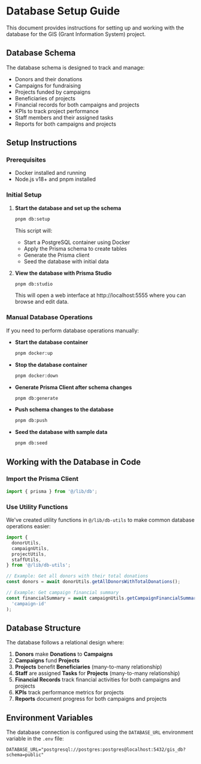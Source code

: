 # Database Setup Guide

This document provides instructions for setting up and working with the database for the GIS (Grant Information System) project.

## Database Schema

The database schema is designed to track and manage:

- Donors and their donations
- Campaigns for fundraising
- Projects funded by campaigns
- Beneficiaries of projects
- Financial records for both campaigns and projects
- KPIs to track project performance
- Staff members and their assigned tasks
- Reports for both campaigns and projects

## Setup Instructions

### Prerequisites

- Docker installed and running
- Node.js v18+ and pnpm installed

### Initial Setup

1. **Start the database and set up the schema**

   ```bash
   pnpm db:setup
   ```

   This script will:

   - Start a PostgreSQL container using Docker
   - Apply the Prisma schema to create tables
   - Generate the Prisma client
   - Seed the database with initial data

2. **View the database with Prisma Studio**

   ```bash
   pnpm db:studio
   ```

   This will open a web interface at http://localhost:5555 where you can browse and edit data.

### Manual Database Operations

If you need to perform database operations manually:

- **Start the database container**

  ```bash
  pnpm docker:up
  ```

- **Stop the database container**

  ```bash
  pnpm docker:down
  ```

- **Generate Prisma Client after schema changes**

  ```bash
  pnpm db:generate
  ```

- **Push schema changes to the database**

  ```bash
  pnpm db:push
  ```

- **Seed the database with sample data**
  ```bash
  pnpm db:seed
  ```

## Working with the Database in Code

### Import the Prisma Client

```typescript
import { prisma } from '@/lib/db';
```

### Use Utility Functions

We've created utility functions in `@/lib/db-utils` to make common database operations easier:

```typescript
import {
  donorUtils,
  campaignUtils,
  projectUtils,
  staffUtils,
} from '@/lib/db-utils';

// Example: Get all donors with their total donations
const donors = await donorUtils.getAllDonorsWithTotalDonations();

// Example: Get campaign financial summary
const financialSummary = await campaignUtils.getCampaignFinancialSummary(
  'campaign-id'
);
```

## Database Structure

The database follows a relational design where:

1. **Donors** make **Donations** to **Campaigns**
2. **Campaigns** fund **Projects**
3. **Projects** benefit **Beneficiaries** (many-to-many relationship)
4. **Staff** are assigned **Tasks** for **Projects** (many-to-many relationship)
5. **Financial Records** track financial activities for both campaigns and projects
6. **KPIs** track performance metrics for projects
7. **Reports** document progress for both campaigns and projects

## Environment Variables

The database connection is configured using the `DATABASE_URL` environment variable in the `.env` file:

```
DATABASE_URL="postgresql://postgres:postgres@localhost:5432/gis_db?schema=public"
```
